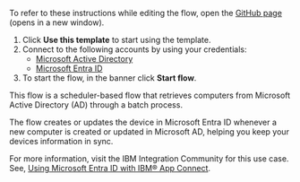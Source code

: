 To refer to these instructions while editing the flow, open the [GitHub page](https://github.com/ot4i/app-connect-templates/tree/main/resources/markdown/Syncs%20Microsoft%20Active%20Directory%20computers%20to%20Microsoft%20Entra%20ID_instructions.md) (opens in a new window).

1. Click **Use this template** to start using the template.
2. Connect to the following accounts by using your credentials:
   - [Microsoft Active Directory](https://ibm.biz/ach2msad)
   - [Microsoft Entra ID](https://ibm.biz/acmsazuread)
3. To start the flow, in the banner click **Start flow**.

This flow is a scheduler-based flow that retrieves computers from Microsoft Active Directory (AD) through a batch process.

The flow creates or updates the device in Microsoft Entra ID whenever a new computer is created or updated in Microsoft AD, helping you keep your devices information in sync.

For more information, visit the IBM Integration Community for this use case. See, [Using Microsoft Entra ID with IBM® App Connect](https://community.ibm.com/community/user/integration/blogs/shamini-arumugam1/2022/04/01/using-ibm-app-connect-to-interact-with-msazure-ad).


